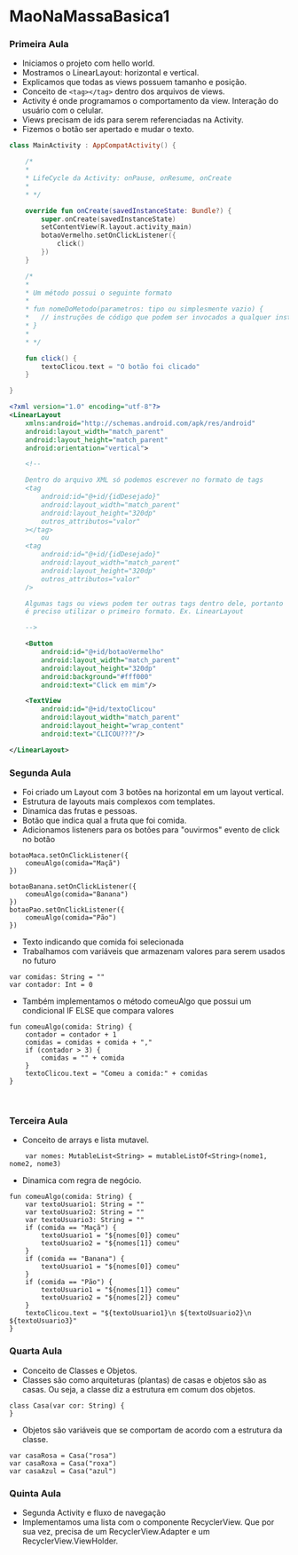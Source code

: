 # MaoNaMassaBasica1

### Primeira Aula

- Iniciamos o projeto com hello world.
- Mostramos o LinearLayout: horizontal e vertical.
- Explicamos que todas as views possuem tamanho e posição.
- Conceito de `<tag></tag>` dentro dos arquivos de views.
- Activity é onde programamos o comportamento da view. Interação do usuário com o celular.
- Views precisam de ids para serem referenciadas na Activity.
- Fizemos o botão ser apertado e mudar o texto.
    
``` MainActivity.kt
class MainActivity : AppCompatActivity() {

    /*
    *
    * LifeCycle da Activity: onPause, onResume, onCreate
    *
    * */

    override fun onCreate(savedInstanceState: Bundle?) {
        super.onCreate(savedInstanceState)
        setContentView(R.layout.activity_main)
        botaoVermelho.setOnClickListener({
            click()
        })
    }

    /*
    *
    * Um método possui o seguinte formato
    *
    * fun nomeDoMetodo(parametros: tipo ou simplesmente vazio) {
    *   // instruções de código que podem ser invocados a qualquer instante dentro dessa Activity
    * }
    *
    * */

    fun click() {
        textoClicou.text = "O botão foi clicado"
    }

}
```
    
```activity_main.xml
<?xml version="1.0" encoding="utf-8"?>
<LinearLayout
    xmlns:android="http://schemas.android.com/apk/res/android"
    android:layout_width="match_parent"
    android:layout_height="match_parent"
    android:orientation="vertical">

    <!--

    Dentro do arquivo XML só podemos escrever no formato de tags
    <tag
        android:id="@+id/{idDesejado}"
        android:layout_width="match_parent"
        android:layout_height="320dp"
        outros_attributos="valor"
    ></tag>
        ou
    <tag
        android:id="@+id/{idDesejado}"
        android:layout_width="match_parent"
        android:layout_height="320dp"
        outros_attributos="valor"
    />

    Algumas tags ou views podem ter outras tags dentro dele, portanto
    é preciso utilizar o primeiro formato. Ex. LinearLayout

    -->

    <Button
        android:id="@+id/botaoVermelho"
        android:layout_width="match_parent"
        android:layout_height="320dp"
        android:background="#fff000"
        android:text="Click em mim"/>

    <TextView
        android:id="@+id/textoClicou"
        android:layout_width="match_parent"
        android:layout_height="wrap_content"
        android:text="CLICOU???"/>

</LinearLayout>
```
### Segunda Aula

- Foi criado um Layout com 3 botões na horizontal em um layout vertical.
- Estrutura de layouts mais complexos com templates.
- Dinamica das frutas e pessoas.
- Botão que indica qual a fruta que foi comida.
- Adicionamos listeners para os botões para "ouvirmos" evento de click no botão
```
botaoMaca.setOnClickListener({
    comeuAlgo(comida="Maçã")
})

botaoBanana.setOnClickListener({
    comeuAlgo(comida="Banana")
})
botaoPao.setOnClickListener({
    comeuAlgo(comida="Pão")
})
```
- Texto indicando que comida foi selecionada
- Trabalhamos com variáveis que armazenam valores para serem usados no futuro
```
var comidas: String = ""
var contador: Int = 0
```
- Também implementamos o método comeuAlgo que possui um condicional IF ELSE que compara valores
```
fun comeuAlgo(comida: String) {
    contador = contador + 1
    comidas = comidas + comida + ","
    if (contador > 3) {
        comidas = "" + comida
    }
    textoClicou.text = "Comeu a comida:" + comidas
}
```
    
### Terceira Aula

- Conceito de arrays e lista mutavel.
```
    var nomes: MutableList<String> = mutableListOf<String>(nome1, nome2, nome3)
```
- Dinamica com regra de negócio.
```
fun comeuAlgo(comida: String) {
    var textoUsuario1: String = ""
    var textoUsuario2: String = ""
    var textoUsuario3: String = ""
    if (comida == "Maçã") {
        textoUsuario1 = "${nomes[0]} comeu"
        textoUsuario2 = "${nomes[1]} comeu"
    }
    if (comida == "Banana") {
        textoUsuario1 = "${nomes[0]} comeu"
    }
    if (comida == "Pão") {
        textoUsuario1 = "${nomes[1]} comeu"
        textoUsuario2 = "${nomes[2]} comeu"
    }
    textoClicou.text = "${textoUsuario1}\n ${textoUsuario2}\n ${textoUsuario3}"
}
```

### Quarta Aula

- Conceito de Classes e Objetos.
- Classes são como arquiteturas (plantas) de casas e objetos são as casas. Ou seja, a classe diz a estrutura em comum dos objetos.
```
class Casa(var cor: String) {
}
```
- Objetos são variáveis que se comportam de acordo com a estrutura da classe.
```
var casaRosa = Casa("rosa")
var casaRoxa = Casa("roxa")
var casaAzul = Casa("azul")
```

### Quinta Aula

- Segunda Activity e fluxo de navegação
- Implementamos uma lista com o componente RecyclerView. Que por sua vez, precisa de um RecyclerView.Adapter e um RecyclerView.ViewHolder.
